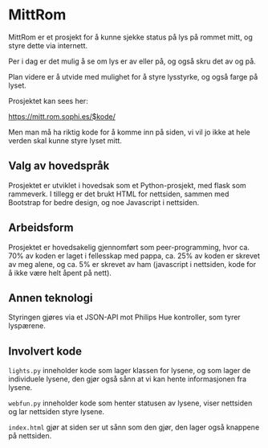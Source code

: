 # MittRom

MittRom er et prosjekt for å kunne sjekke status på lys på rommet mitt, og styre dette via internett.

Per i dag er det mulig å se om lys er av eller på, og også skru det av og på.

Plan videre er å utvide med mulighet for å styre lysstyrke, og også farge på lyset.

Prosjektet kan sees her:

https://mitt.rom.sophi.es/$kode/

Men man må ha riktig kode for å komme inn på siden, vi vil jo ikke at hele verden skal kunne styre lyset mitt.

## Valg av hovedspråk

Prosjektet er utviklet i hovedsak som et Python-prosjekt, med flask som rammeverk.
I tillegg er det brukt HTML for nettsiden, sammen med Bootstrap for bedre design, og noe Javascript i nettsiden.

## Arbeidsform

Prosjektet er hovedsakelig gjennomført som peer-programming, hvor ca. 70% av koden er laget i fellesskap med pappa, ca. 25% av koden er skrevet av meg alene, og ca. 5% er skrevet av ham (javascript i nettsiden, kode for å ikke være helt åpent på nett).

## Annen teknologi

Styringen gjøres via et JSON-API mot Philips Hue kontroller, som tyrer lyspærene.

## Involvert kode

`lights.py` inneholder kode som lager klassen for lysene, og som lager de individuele lysene, den gjør også sånn at vi kan hente informasjonen fra lysene.

`webfun.py` inneholder kode som henter statusen av lysene, viser nettsiden og lar nettsiden styre lysene.

`index.html` gjør at siden ser ut sånn som den gjør, den lager også knappene på nettsiden. 
